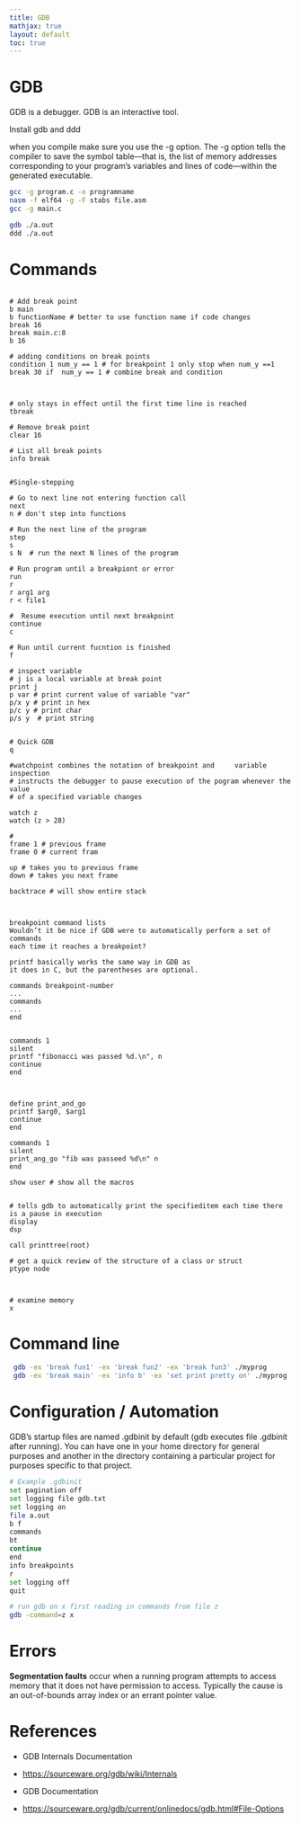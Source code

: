 ```yaml
---
title: GDB
mathjax: true
layout: default
toc: true
---
```


# GDB 

 GDB is a debugger. GDB is an interactive tool.

Install gdb and ddd


when you compile make sure you use the -g option.
The -g option tells the compiler to save the symbol table—that is, the list of memory addresses corresponding to your
program’s variables and lines of code—within the generated executable.

```bash
gcc -g program.c -o programname
nasm -f elf64 -g -F stabs file.asm
gcc -g main.c

gdb ./a.out
ddd ./a.out
```




# Commands


```

# Add break point
b main
b functionName # better to use function name if code changes
break 16  
break main.c:8
b 16

# adding conditions on break points
condition 1 num_y == 1 # for breakpoint 1 only stop when num_y ==1 
break 30 if  num_y == 1 # combine break and condition



# only stays in effect until the first time line is reached
tbreak

# Remove break point
clear 16

# List all break points
info break 


#Single-stepping

# Go to next line not entering function call
next 
n # don't step into functions

# Run the next line of the program
step 
s
s N  # run the next N lines of the program

# Run program until a breakpiont or error
run 
r
r arg1 arg
r < file1

#  Resume execution until next breakpoint
continue
c

# Run until current fucntion is finished 
f

# inspect variable
# j is a local variable at break point
print j
p var # print current value of variable "var"
p/x y # print in hex
p/c y # print char
p/s y  # print string


# Quick GDB
q

#watchpoint combines the notation of breakpoint and     variable inspection
# instructs the debugger to pause execution of the pogram whenever the value
# of a specified variable changes

watch z
watch (z > 28)

#
frame 1 # previous frame
frame 0 # current fram

up # takes you to previous frame
down # takes you next frame

backtrace # will show entire stack



breakpoint command lists
Wouldn’t it be nice if GDB were to automatically perform a set of commands
each time it reaches a breakpoint?

printf basically works the same way in GDB as
it does in C, but the parentheses are optional.

commands breakpoint-number
...
commands
...
end


commands 1
silent
printf "fibonacci was passed %d.\n", n
continue
end



define print_and_go
printf $arg0, $arg1
continue
end

commands 1
silent
print_ang_go "fib was passeed %d\n" n
end

show user # show all the macros


# tells gdb to automatically print the specifieditem each time there is a pause in execution
display
dsp

call printtree(root)

# get a quick review of the structure of a class or struct
ptype node



# examine memory
x

```


# Command line 

```bash
 gdb -ex 'break fun1' -ex 'break fun2' -ex 'break fun3' ./myprog
 gdb -ex 'break main' -ex 'info b' -ex 'set print pretty on' ./myprog
```

# Configuration / Automation


GDB’s startup files are named .gdbinit by default (gdb executes file .gdbinit after running).
You can have one in your home directory for general purposes and another in the directory
containing a particular project for purposes specific to that project.


```bash
# Example .gdbinit
set pagination off
set logging file gdb.txt
set logging on
file a.out
b f
commands
bt
continue
end
info breakpoints
r
set logging off
quit
```


```bash
# run gdb on x first reading in commands from file z
gdb -command=z x
```





# Errors

**Segmentation faults** occur when a running program attempts to access memory that it does not have permission
to access. Typically the cause is an out-of-bounds array index or an errant pointer value.





# References

* GDB Internals Documentation
* https://sourceware.org/gdb/wiki/Internals


* GDB Documentation
* https://sourceware.org/gdb/current/onlinedocs/gdb.html#File-Options